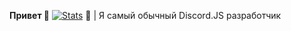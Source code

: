 **Привет 👋**
[![Stats](https://github-readme-stats.vercel.app/api?username=haha-classic&include_all_commits=true&count_private=true&show_icons=true&theme=onedark)](https://github.com/anuraghazra/github-readme-stats)
📌 | Я самый обычный Discord.JS разработчик
